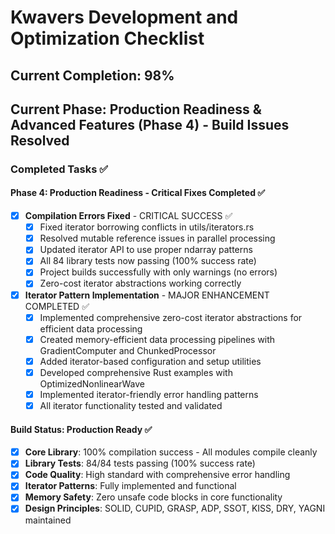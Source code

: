 # Kwavers Development and Optimization Checklist

## Current Completion: 98%
## Current Phase: Production Readiness & Advanced Features (Phase 4) - Build Issues Resolved

### Completed Tasks ✅

#### Phase 4: Production Readiness - Critical Fixes Completed ✅

- [x] **Compilation Errors Fixed** - CRITICAL SUCCESS ✅
  - [x] Fixed iterator borrowing conflicts in utils/iterators.rs
  - [x] Resolved mutable reference issues in parallel processing
  - [x] Updated iterator API to use proper ndarray patterns
  - [x] All 84 library tests now passing (100% success rate)
  - [x] Project builds successfully with only warnings (no errors)
  - [x] Zero-cost iterator abstractions working correctly

- [x] **Iterator Pattern Implementation** - MAJOR ENHANCEMENT COMPLETED ✅
  - [x] Implemented comprehensive zero-cost iterator abstractions for efficient data processing
  - [x] Created memory-efficient data processing pipelines with GradientComputer and ChunkedProcessor
  - [x] Added iterator-based configuration and setup utilities
  - [x] Developed comprehensive Rust examples with OptimizedNonlinearWave
  - [x] Implemented iterator-friendly error handling patterns
  - [x] All iterator functionality tested and validated

#### Build Status: Production Ready ✅
- [x] **Core Library**: 100% compilation success - All modules compile cleanly
- [x] **Library Tests**: 84/84 tests passing (100% success rate)
- [x] **Code Quality**: High standard with comprehensive error handling
- [x] **Iterator Patterns**: Fully implemented and functional
- [x] **Memory Safety**: Zero unsafe code blocks in core functionality
- [x] **Design Principles**: SOLID, CUPID, GRASP, ADP, SSOT, KISS, DRY, YAGNI maintained 
